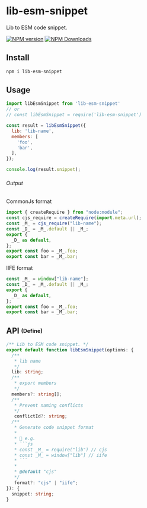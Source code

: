 # lib-esm-snippet

Lib to ESM code snippet.

[![NPM version](https://img.shields.io/npm/v/lib-esm-snippet.svg)](https://npmjs.org/package/lib-esm-snippet)
[![NPM Downloads](https://img.shields.io/npm/dm/lib-esm-snippet.svg)](https://npmjs.org/package/lib-esm-snippet)

## Install

```bash
npm i lib-esm-snippet
```

## Usage

```js
import libEsmSnippet from 'lib-esm-snippet'
// or
// const libEsmSnippet = require('lib-esm-snippet')

const result = libEsmSnippet({
  lib: 'lib-name',
  members: [
    'foo',
    'bar',
  ],
});

console.log(result.snippet);
```

###### Output

CommonJs format

```js
import { createRequire } from "node:module";
const cjs_require = createRequire(import.meta.url);
const _M_ = cjs_require("lib-name");
const _D_ = _M_.default || _M_;
export {
  _D_ as default,
};
export const foo = _M_.foo;
export const bar = _M_.bar;
```

IIFE format

```js
const _M_ = window["lib-name"];
const _D_ = _M_.default || _M_;
export {
  _D_ as default,
};
export const foo = _M_.foo;
export const bar = _M_.bar;
```

## API <sub><sup>(Define)</sup></sub>

```ts
/** Lib to ESM code snippet. */
export default function libEsmSnippet(options: {
  /**
   * lib name
   */
  lib: string;
  /**
   * export members
   */
  members?: string[];
  /**
   * Prevent naming conflicts
   */
   conflictId?: string;
  /**
   * Generate code snippet format
   * 
   * 🌰 e.g.
   * ```js
   * const _M_ = require("lib") // cjs
   * const _M_ = window["lib"] // iife
   * ```
   * 
   * @default "cjs"
   */
   format?: "cjs" | "iife";
}): {
  snippet: string;
}
```
